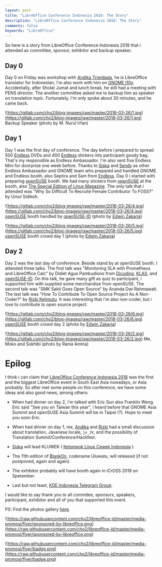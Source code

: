 ```yaml
---
layout: post
title: "LibreOffice Conference Indonesia 2018: The Story"
description: "LibreOffice Conference Indonesia 2018: The Story"
comments: false
keywords: "LibreOffice"
---
```


So here is a story from LibreOffice Conference Indonesia 2018 that i attended as committee, sponsor, exhibitor and backup speaker. 

## Day 0
Day 0 on Friday was workshop with [Andika Triwidada](https://i14i.andika.info), he is LibreOffice translator for Indonesian, i'm also work with him on [GNOME l10n](https://l10n.gnome.org/teams/id/). Accidentally, after Sholat Jumat and lunch break, he still had a meeting with PENS director. The another committee asked me to backup him as speaker on translation topic. Fortunately, i'm only spoke about 30 minutes, and he came back. 

![https://gitlab.com/cho2/blog-images/raw/master/2018-03-26/1.jpg](https://gitlab.com/cho2/blog-images/raw/master/2018-03-26/1.jpg)
Backup Speaker (photo by M. Nurul Irfan)

## Day 1
Day 1 was the first day of conference. The day before i prepared to spread 500 [Endless](https://endlessos.com/) DVDs and 400 [Endless](https://endlessos.com/) stickers into participant goody bag. That's my responsible as Endless Ambassador. I'm also sent five Endless Mini for doorprize one week before. Thanks to [Siska](https://twitter.com/halosiska) and [Sendy](https://twitter.com/sendyyeah) as other Endless Ambassador and GNOME team who prepared and handled GNOME and Endless booth, also Septira and Sam from [Endless](https://endlessos.com/). Day 0 i started with preparing [openSUSE](https://www.opensuse.org/) booth. We had many stickers from [openSUSE](https://www.opensuse.org/) at the booth, also [The Special Edition of Linux Magazine](https://news.opensuse.org/2017/10/11/special-edition-highlights-opensuse-kde/). The only talk that i attended was "Why So Difficult To Recruite Female Contributor To FOSS?" by Umul Sidikoh.

![https://gitlab.com/cho2/blog-images/raw/master/2018-03-26/4.jpg](https://gitlab.com/cho2/blog-images/raw/master/2018-03-26/4.jpg)
[openSUSE](https://www.opensuse.org/) booth handled by 
[openSUSE-ID](https://opensuse.id/) (photo by [Edwin Zakaria](https://twitter.com/medwinz/status/977353798896074753))

![https://gitlab.com/cho2/blog-images/raw/master/2018-03-26/5.jpg](https://gitlab.com/cho2/blog-images/raw/master/2018-03-26/5.jpg)
[openSUSE](https://www.opensuse.org/) booth crowd day 1 (photo by [Edwin Zakaria](https://twitter.com/medwinz/status/977479900067057664))


## Day 2
Day 2 was the last day of conference. Beside stand by at openSUSE booth. I attended three talks. The first talk was "Monitoring SLA with Prometheus and LibreOffice Calc" by Didiet Agus Pambudiono from [Dicoding](https://www.dicoding.com/), [KLAS](https://klas.or.id/), and [openSUSE-ID](https://opensuse.id/). On this talk, he gave many gift as quiz to participant, i supported him with supplied some merchandise from openSUSE. The second talk was "SMK Sakti Goes Open Source" by Ananda Dwi Rahmawati. The last talk was "How To Contribute To Open Source Project As A Non-Coder?" by [Rizki Kelimutu](http://kelimuttu.github.io). It was interesting that i'm also non-coder, but i love to contribute to open source project. 

![https://gitlab.com/cho2/blog-images/raw/master/2018-03-26/6.jpg](https://gitlab.com/cho2/blog-images/raw/master/2018-03-26/6.jpg)
[openSUSE](https://www.opensuse.org/) booth crowd day 2 (photo by [Edwin Zakaria](https://twitter.com/medwinz/status/977763691947945984))

![https://gitlab.com/cho2/blog-images/raw/master/2018-03-26/2.jpg](https://gitlab.com/cho2/blog-images/raw/master/2018-03-26/2.jpg)
Me, Moko and Sokhibi (photo by Rania Amina)

# Epilog
I think i can claim that [LibreOffice Conference Indonesia 2018](https://libreoffice.id/) was the first and the biggest LibreOffice event in South East Asia nowadays, or Asia probably. So after met some people on this conference, we have some ideas and also good news, among others:

* When had dinner on day 2, i'm talked with Eric Sun also Franklin Weng. Eric said "See you on Taiwan this year", i heard before that GNOME Asia Summit and openSUSE Asia Summit will be in Taipei (?). Hope to meet you soon Eric. 

* When had dinner on day 1, me, [Andika](https://i14i.andika.info) and [Rizki](http://kelimuttu.github.io) had a small discussion about translation, Javanese locale, `jv_JV`, and the possibility of Translation Summit/Conference/Hackfest.

* [Siska](https://twitter.com/halosiska) will lead KLUWEK ( [Kelompok Linux Cewek Indonesia](http://archive.linux.or.id/node/2052) ).  

* The 11th edition of [BlankOn](https://www.blankonlinux.or.id/), codename Uluwatu, will released (if not postponed, again and again).

* The exhibitor probably will have booth again in iCrOSS 2018 on Spetember.

* Last but not least, [KDE Indonesia Telegram Group](https://t.me/kdeid).

I would like to say thank you to all commitee, sponsors, speakers, participant, exhibitor and all of you that supported this event.

PS: Find the photos gallery [here](https://www.flickr.com/groups/3951337@N22/).

![https://raw.githubusercontent.com/cho2/libreoffice-id/master/media-promosi/flyer/sponsored-by-libreoffice.png](https://raw.githubusercontent.com/cho2/libreoffice-id/master/media-promosi/flyer/sponsored-by-libreoffice.png)

![https://raw.githubusercontent.com/cho2/libreoffice-id/master/media-promosi/flyer/badge.png](https://raw.githubusercontent.com/cho2/libreoffice-id/master/media-promosi/flyer/badge.png)